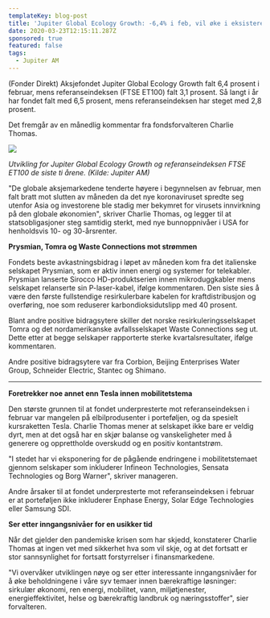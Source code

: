 ```yaml
---
templateKey: blog-post
title: 'Jupiter Global Ecology Growth: -6,4% i feb, vil øke i eksisterende portefølje'
date: 2020-03-23T12:15:11.287Z
sponsored: true
featured: false
tags:
  - Jupiter AM
---
```

(Fonder Direkt) Aksjefondet Jupiter Global Ecology Growth falt 6,4 prosent i februar, mens referanseindeksen (FTSE ET100) falt 3,1 prosent. Så langt i år har fondet falt med 6,5 prosent, mens referanseindeksen har steget med 2,8 prosent.



Det fremgår av en månedlig kommentar fra fondsforvalteren Charlie Thomas.



![](/img/ecology.png)

_Utvikling for Jupiter Global Ecology Growth og referanseindeksen FTSE ET100 de siste ti årene. (Kilde: Jupiter AM)_



"De globale aksjemarkedene tenderte høyere i begynnelsen av februar, men falt bratt mot slutten av måneden da det nye koronaviruset spredte seg utenfor Asia og investorene ble stadig mer bekymret for virusets innvirkning på den globale økonomien", skriver Charlie Thomas, og legger til at statsobligasjoner steg samtidig sterkt, med nye bunnoppnivåer i USA for henholdsvis 10- og 30-årsrenter.



**Prysmian, Tomra og Waste Connections mot strømmen**



Fondets beste avkastningsbidrag i løpet av måneden kom fra det italienske selskapet Prysmian, som er aktiv innen energi og systemer for telekabler. Prysmian lanserte Sirocco HD-produktserien innen mikroduggkabler mens selskapet relanserte sin P-laser-kabel, ifølge kommentaren. Den siste sies å være den første fullstendige resirkulerbare kabelen for kraftdistribusjon og overføring, noe som reduserer karbondioksidutslipp med 40 prosent.



Blant andre positive bidragsytere skiller det norske resirkuleringsselskapet Tomra og det nordamerikanske avfallsselskapet Waste Connections seg ut. Dette etter at begge selskaper rapporterte sterke kvartalsresultater, ifølge kommentaren.



Andre positive bidragsytere var fra Corbion, Beijing Enterprises Water Group, Schneider Electric, Stantec og Shimano.

****

**Foretrekker noe annet enn Tesla innen mobilitetstema**



Den største grunnen til at fondet underpresterte mot referanseindeksen i februar var mangelen på elbilprodusenter i porteføljen, og da spesielt kursraketten Tesla. Charlie Thomas mener at selskapet ikke bare er veldig dyrt, men at det også har en skjør balanse og vanskeligheter med å generere og opprettholde overskudd og en positiv kontantstrøm.



"I stedet har vi eksponering for de pågående endringene i mobilitetstemaet gjennom selskaper som inkluderer Infineon Technologies, Sensata Technologies og Borg Warner", skriver manageren.



Andre årsaker til at fondet underpresterte mot referanseindeksen i februar er at porteføljen ikke inkluderer Enphase Energy, Solar Edge Technologies eller Samsung SDI.



**Ser etter inngangsnivåer for en usikker tid**



Når det gjelder den pandemiske krisen som har skjedd, konstaterer Charlie Thomas at ingen vet med sikkerhet hva som vil skje, og at det fortsatt er stor sannsynlighet for fortsatt forstyrrelser i finansmarkedene.



"Vi overvåker utviklingen nøye og ser etter interessante inngangsnivåer for å øke beholdningene i våre syv temaer innen bærekraftige løsninger: sirkulær økonomi, ren energi, mobilitet, vann, miljøtjenester, energieffektivitet, helse og bærekraftig landbruk og næringsstoffer", sier forvalteren.
